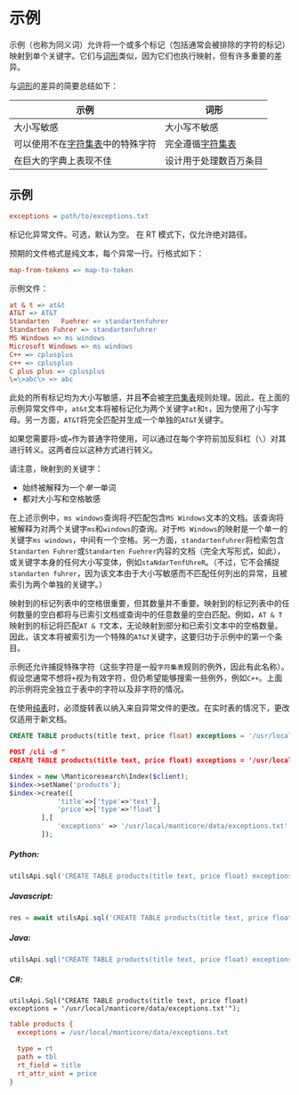 # 示例

示例（也称为同义词）允许将一个或多个标记（包括通常会被排除的字符的标记）映射到单个关键字。它们与[词形](../../Creating_a_table/NLP_and_tokenization/Wordforms.md#wordforms)类似，因为它们也执行映射，但有许多重要的差异。

与[词形](../../Creating_a_table/NLP_and_tokenization/Wordforms.md#wordforms)的差异的简要总结如下：

| 示例 | 词形 |
| - | - |
| 大小写敏感 | 大小写不敏感 |
| 可以使用不在[字符集表](../../Creating_a_table/NLP_and_tokenization/Low-level_tokenization.md#charset_table)中的特殊字符 | 完全遵循[字符集表](../../Creating_a_table/NLP_and_tokenization/Low-level_tokenization.md#charset_table) |
| 在巨大的字典上表现不佳 | 设计用于处理数百万条目 |

## 示例

```ini
exceptions = path/to/exceptions.txt
```

<!-- 示例异常 -->
标记化异常文件。可选，默认为空。
在 RT 模式下，仅允许绝对路径。

预期的文件格式是纯文本，每个异常一行。行格式如下：

```ini
map-from-tokens => map-to-token
```

示例文件：

```ini
at & t => at&t
AT&T => AT&T
Standarten   Fuehrer => standartenfuhrer
Standarten Fuhrer => standartenfuhrer
MS Windows => ms windows
Microsoft Windows => ms windows
C++ => cplusplus
c++ => cplusplus
C plus plus => cplusplus
\=\>abc\> => abc
```

此处的所有标记均为大小写敏感，并且**不**会被[字符集表](../../Creating_a_table/NLP_and_tokenization/Low-level_tokenization.md#charset_table)规则处理。因此，在上面的示例异常文件中，`at&t`文本将被标记化为两个关键字`at`和`t`，因为使用了小写字母。另一方面，`AT&T`将完全匹配并生成一个单独的`AT&T`关键字。

如果您需要将`>`或`=`作为普通字符使用，可以通过在每个字符前加反斜杠（`\`）对其进行转义。这两者应以这种方式进行转义。

请注意，映射到的关键字：
* 始终被解释为一个*单一*单词
* 都对大小写和空格敏感

在上述示例中，`ms windows`查询将*不*匹配包含`MS Windows`文本的文档。该查询将被解释为对两个关键字`ms`和`windows`的查询。对于`MS Windows`的映射是一个单一的关键字`ms windows`，中间有一个空格。另一方面，`standartenfuhrer`将检索包含`Standarten Fuhrer`或`Standarten Fuehrer`内容的文档（完全大写形式，如此），或关键字本身的任何大小写变体，例如`staNdarTenfUhreR`。（不过，它不会捕捉`standarten fuhrer`，因为该文本由于大小写敏感而不匹配任何列出的异常，且被索引为两个单独的关键字。）

映射到的标记列表中的空格很重要，但其数量并不重要。映射到的标记列表中的任何数量的空白都将与已索引文档或查询中的任意数量的空白匹配。例如，`AT & T`映射到的标记将匹配`AT & T`文本，无论映射到部分和已索引文本中的空格数量。因此，该文本将被索引为一个特殊的`AT&T`关键字，这要归功于示例中的第一个条目。

示例还允许捕捉特殊字符（这些字符是一般`字符集表`规则的例外，因此有此名称）。假设您通常不想将`+`视为有效字符，但仍希望能够搜索一些例外，例如`C++`。上面的示例将完全独立于表中的字符以及非字符的情况。

在使用[纯表](../../Creating_a_table/Local_tables/Plain_table.md)时，必须旋转表以纳入来自异常文件的更改。在实时表的情况下，更改仅适用于新文档。

<!-- 请求 SQL -->

```sql
CREATE TABLE products(title text, price float) exceptions = '/usr/local/manticore/data/exceptions.txt'
```

<!-- 请求 JSON -->

```json
POST /cli -d "
CREATE TABLE products(title text, price float) exceptions = '/usr/local/manticore/data/exceptions.txt'"
```

<!-- 请求 PHP -->

```php
$index = new \Manticoresearch\Index($client);
$index->setName('products');
$index->create([
            'title'=>['type'=>'text'],
            'price'=>['type'=>'float']
        ],[
            'exceptions' => '/usr/local/manticore/data/exceptions.txt'
        ]);
```
<!-- 介绍 -->
##### Python:

<!-- 请求 Python -->

```python
utilsApi.sql('CREATE TABLE products(title text, price float) exceptions = \'/usr/local/manticore/data/exceptions.txt\'')
```
<!-- 介绍 -->
##### Javascript:

<!-- 请求 javascript -->

```javascript
res = await utilsApi.sql('CREATE TABLE products(title text, price float) exceptions = \'/usr/local/manticore/data/exceptions.txt\'');
```

<!-- 介绍 -->
##### Java:
<!-- 请求 Java -->
```java
utilsApi.sql("CREATE TABLE products(title text, price float) exceptions = '/usr/local/manticore/data/exceptions.txt'");
```

<!-- 介绍 -->
##### C#:
<!-- 请求 C# -->
```clike
utilsApi.Sql("CREATE TABLE products(title text, price float) exceptions = '/usr/local/manticore/data/exceptions.txt'");
```

<!-- 请求 CONFIG -->

```ini
table products {
  exceptions = /usr/local/manticore/data/exceptions.txt

  type = rt
  path = tbl
  rt_field = title
  rt_attr_uint = price
}
```
<!-- 结束 -->
<!-- 校对 -->
